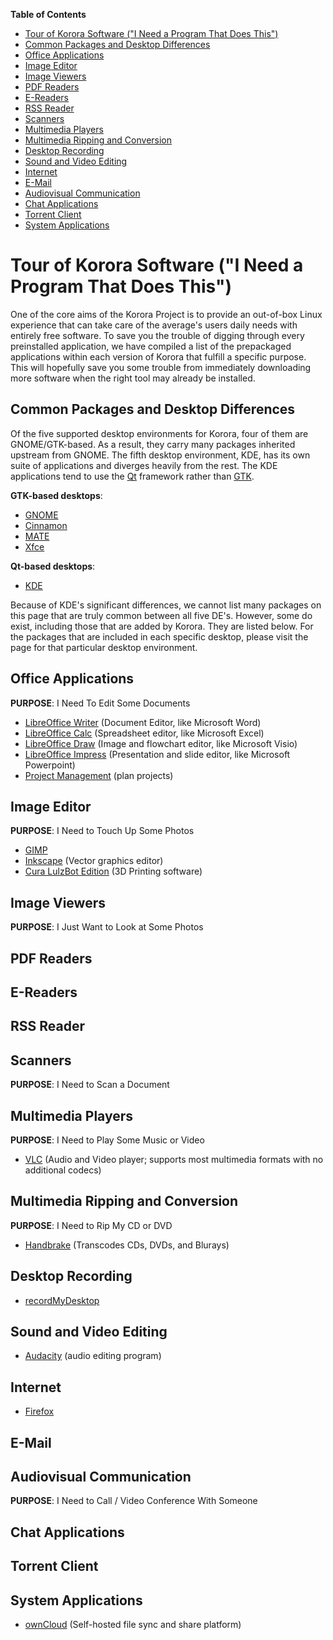 **Table of Contents**  

- [Tour of Korora Software ("I Need a Program That Does This")](#tour-of-korora-software-i-need-a-program-that-does-this)
- [Common Packages and Desktop Differences](#common-packages-and-desktop-differences)
- [Office Applications](#office-applications)
- [Image Editor](#image-editor)
- [Image Viewers](#image-viewers)
- [PDF Readers](#pdf-readers)
- [E-Readers](#e-readers)
- [RSS Reader](#rss-reader)
- [Scanners](#scanners)
- [Multimedia Players](#multimedia-players)
- [Multimedia Ripping and Conversion](#multimedia-ripping-and-conversion)
- [Desktop Recording](#desktop-recording)
- [Sound and Video Editing](#sound-and-video-editing)
- [Internet](#internet)
- [E-Mail](#e-mail)
- [Audiovisual Communication](#audiovisual-communication)
- [Chat Applications](#chat-applications)
- [Torrent Client](#torrent-client)
- [System Applications](#system-applications)



<a name="tour-of-korora-software-i-need-a-program-that-does-this"></a>
# Tour of Korora Software ("I Need a Program That Does This")

One of the core aims of the Korora Project is to provide an out-of-box Linux experience that can take care of the average's users daily needs with entirely free software. To save you the trouble of digging through every preinstalled application, we have compiled a list of the prepackaged applications within each version of Korora that fulfill a specific purpose. This will hopefully save you some trouble from immediately downloading more software when the right tool may already be installed.

<a name="common-packages-and-desktop-differences"></a>
## Common Packages and Desktop Differences

Of the five supported desktop environments for Korora, four of them are GNOME/GTK-based. As a result, they carry many packages inherited upstream from GNOME. The fifth desktop environment, KDE, has its own suite of applications and diverges heavily from the rest. The KDE applications tend to use the [Qt](https://en.wikipedia.org/wiki/Qt_(software)) framework rather than [GTK](https://en.wikipedia.org/wiki/GTK%2B).

**GTK-based desktops**:
- [GNOME](GNOME-Tour-of-Software.md)
- [Cinnamon](Cinnamon-Tour-of-Software.md)
- [MATE](MATE-Tour-of-Software.md)
- [Xfce](Xfce-Tour-of-Software.md)

**Qt-based desktops**:
- [KDE](KDE-Tour-of-Software.md)

Because of KDE's significant differences, we cannot list many packages on this page that are truly common between all five DE's. However, some do exist, including those that are added by Korora. They are listed below. For the packages that are included in each specific desktop, please visit the page for that particular desktop environment.

<a name="office-applications"></a>
## Office Applications
**PURPOSE**: I Need To Edit Some Documents
- [LibreOffice Writer](https://www.libreoffice.org/discover/writer/) (Document Editor, like Microsoft Word)
- [LibreOffice Calc](https://www.libreoffice.org/discover/calc/) (Spreadsheet editor, like Microsoft Excel)
- [LibreOffice Draw](https://www.libreoffice.org/discover/draw/) (Image and flowchart editor, like Microsoft Visio)
- [LibreOffice Impress](https://www.libreoffice.org/discover/impress/) (Presentation and slide editor, like Microsoft Powerpoint)
- [Project Management](https://wiki.gnome.org/Apps/Planner) (plan projects)

<a name="image-editor"></a>
## Image Editor 
**PURPOSE**: I Need to Touch Up Some Photos
- [GIMP](https://www.gimp.org/)
- [Inkscape](https://inkscape.org/) (Vector graphics editor)
- [Cura LulzBot Edition](https://www.lulzbot.com/cura) (3D Printing software)

<a name="image-viewers"></a>
## Image Viewers
**PURPOSE**: I Just Want to Look at Some Photos

<a name="pdf-readers"></a>
## PDF Readers

<a name="e-readers"></a>
## E-Readers 

<a name="rss-reader"></a>
## RSS Reader

<a name="scanners"></a>
## Scanners 
**PURPOSE**: I Need to Scan a Document

<a name="multimedia-players"></a>
## Multimedia Players
**PURPOSE**: I Need to Play Some Music or Video
- [VLC](http://www.videolan.org/) (Audio and Video player; supports most multimedia formats with no additional codecs)

<a name="multimedia-ripping-and-conversion"></a>
## Multimedia Ripping and Conversion
**PURPOSE**: I Need to Rip My CD or DVD
- [Handbrake](https://handbrake.fr) (Transcodes CDs, DVDs, and Blurays)

<a name="desktop-recording"></a>
## Desktop Recording
- [recordMyDesktop](https://sourceforge.net/projects/recordmydesktop/)

<a name="sound-and-video-editing"></a>
## Sound and Video Editing
- [Audacity](http://www.audacityteam.org/) (audio editing program)

<a name="internet"></a>
## Internet
- [Firefox](https://www.mozilla.org/en-US/firefox/)

<a name="e-mail"></a>
## E-Mail

<a name="audiovisual-communication"></a>
## Audiovisual Communication
**PURPOSE**: I Need to Call / Video Conference With Someone

<a name="chat-applications"></a>
## Chat Applications

<a name="torrent-client"></a>
## Torrent Client

<a name="system-applications"></a>
## System Applications
- [ownCloud](https://owncloud.org/) (Self-hosted file sync and share platform)